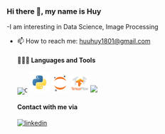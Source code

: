 ### Hi there 👋, my name is Huy
-I am interesting in Data Science, Image Processing
- 📫 How to reach me: huuhuy1801@gmail.com 

  #### 👨🏻‍💻 Languages and Tools <br />
  <code><img title="C" height="45" src="https://github.com/zumrudu-anka/zumrudu-anka/blob/master/images/c.svg"></code>
  <code><img height="45" src="https://raw.githubusercontent.com/github/explore/80688e429a7d4ef2fca1e82350fe8e3517d3494d/topics/python/python.png"></code> 
   <code><img height="40" src="https://raw.githubusercontent.com/github/explore/80688e429a7d4ef2fca1e82350fe8e3517d3494d/topics/jupyter-notebook/jupyter-notebook.png"></code>
   <code><img height="40" src="https://raw.githubusercontent.com/github/explore/80688e429a7d4ef2fca1e82350fe8e3517d3494d/topics/tensorflow/tensorflow.png"></code>
   <code><img height="40" src="https://seeklogo.com/images/P/pytorch-logo-84F95D0AF5-seeklogo.com.png"></code>
  #### Contact with me via <br />
     [<img src='https://raw.githubusercontent.com/Raymo111/Raymo111/master/socials/linkedin.png' alt='linkedin' height='40'>](https://www.linkedin.com/in/huy-nguyen-085382206/)    












<!---
huynguyen180100/huynguyen180100 is a ✨ special ✨ repository because its `README.md` (this file) appears on your GitHub profile.
You can click the Preview link to take a look at your changes.
--->
